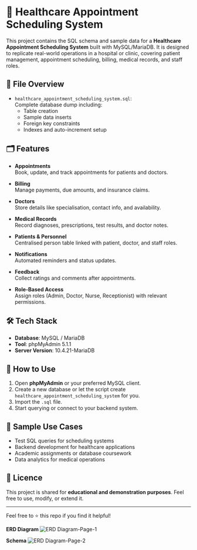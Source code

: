 # 🏥 Healthcare Appointment Scheduling System

This project contains the SQL schema and sample data for a **Healthcare Appointment Scheduling System** built with MySQL/MariaDB. It is designed to replicate real-world operations in a hospital or clinic, covering patient management, appointment scheduling, billing, medical records, and staff roles.

## 📂 File Overview

- `healthcare_appointment_scheduling_system.sql`:  
  Complete database dump including:
  - Table creation
  - Sample data inserts
  - Foreign key constraints
  - Indexes and auto-increment setup

## 🗂️ Features

- **Appointments**  
  Book, update, and track appointments for patients and doctors.

- **Billing**  
  Manage payments, due amounts, and insurance claims.

- **Doctors**  
  Store details like specialisation, contact info, and availability.

- **Medical Records**  
  Record diagnoses, prescriptions, test results, and doctor notes.

- **Patients & Personnel**  
  Centralised person table linked with patient, doctor, and staff roles.

- **Notifications**  
  Automated reminders and status updates.

- **Feedback**  
  Collect ratings and comments after appointments.

- **Role-Based Access**  
  Assign roles (Admin, Doctor, Nurse, Receptionist) with relevant permissions.

## 🛠️ Tech Stack

- **Database**: MySQL / MariaDB  
- **Tool**: phpMyAdmin 5.1.1  
- **Server Version**: 10.4.21-MariaDB

## 🚀 How to Use

1. Open **phpMyAdmin** or your preferred MySQL client.
2. Create a new database or let the script create `healthcare_appointment_scheduling_system` for you.
3. Import the `.sql` file.
4. Start querying or connect to your backend system.

## 🧪 Sample Use Cases

- Test SQL queries for scheduling systems
- Backend development for healthcare applications
- Academic assignments or database coursework
- Data analytics for medical operations

## 📜 Licence

This project is shared for **educational and demonstration purposes**. Feel free to use, modify, or extend it.

---

Feel free to ⭐️ this repo if you find it helpful!

**ERD Diagram**
![ERD Diagram-Page-1](https://github.com/user-attachments/assets/6fd23257-b86c-4a87-a011-abebecc6eb6e)

**Schema**
![ERD Diagram-Page-2](https://github.com/user-attachments/assets/95f67aa7-a8f3-4172-906c-16e5c071d36a)

